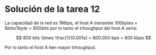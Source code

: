 # Solución de la tarea 12

La capacidad de la red es 1Mbps, el host A transmite $100 bytes \times 8bits/1 byte = 800 bits$ por lo tanto el trhoughput del host A seria:

$$
800 bits \times \frac{1}{0.001s} = 800.000 bps = 800 kbps
$$

Por lo tanto el host A tien mayor trhoughput.
